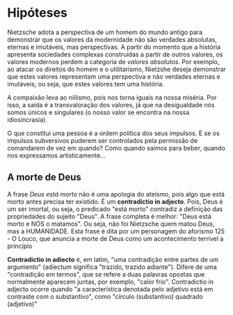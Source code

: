 # Hipóteses

Nietzsche adota a perspectiva de um homem do mundo antigo para demonstrar que os valores da modernidade não são verdades absolutas, eternas e
imutáveis, mas perspectivas. A partir do momento que a história apresenta sociedades complexas construídas a partir de outros valores, os valores
modernos perdem a categoria de _valores absolutos_. Por exemplo, ao atacar os direitos do homem e o utilitarismo, Nietzshe deseja demonstrar que estes
valores representam uma perspectiva e não verdades eternas e imutáveis, ou seja, que estes valores tem uma história.

A compaixão leva ao niilismo, pois nos torna iguais na nossa miséria. Por isso, a saída é a transvaloração dos valores, já que
na desigualdade nós somos únicos e singulares (o nosso valor se encontra na nossa idiosincrasia).

O que constitui uma pessoa é a ordem política dos seus impulsos. E se os impulsos subversivos puderem ser controlados pela permissão de
comandarem de vez em quando? Como quando saímos para beber, quando nos expressamos artisticamente...

## A morte de Deus

A frase _Deus está morto_ não é uma apologia do ateísmo, pois algo que está morto antes precisa ter existido. É um __contradictio in adjecto__.
Pois, Deus é um ser imortal, ou seja, o predicado "está morto" contradiz a definição das propriedades do sujeito "Deus". A frase completa é melhor:
"Deus está morto e NÓS o matamos". Ou seja, não foi Nietzsche quem matou Deus, mas a HUMANIDADE. Esta frase é dita por um personagem do aforismo 125 -
O Louco, que anuncia a morte de Deus como um acontecimento terrível a princípio

__Contradictio in adiecto__ é, em latim, "uma contradição entre partes de um argumento"
(adiectum significa "trazido, trazido adiante"). Difere de uma "contradição em termos",
que se refere a duas palavras opostas que normalmente aparecem juntas, por exemplo, "calor frio".
Contradictio in adjecto ocorre quando "a característica denotada pelo adjetivo está em contraste com o substantivo",
como "círculo (substantivo) quadrado (adjetivo)"

